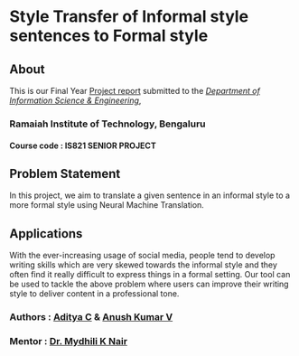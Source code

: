 # Style Transfer of Informal style sentences to Formal style

## About
This is our Final Year [Project report](https://github.com/ACprime96/Style_Transfer_Informal_to_Formal/blob/main/Style_Transfer.pdf) submitted to the [*Department of Information Science & Engineering*](msrit.edu/department/ise.html), <br/>
### Ramaiah Institute of Technology, Bengaluru
#### Course code : IS821 SENIOR PROJECT

## Problem Statement

   In this project, we aim to translate a given sentence in an informal style to a more formal style using Neural Machine Translation.
## Applications
With the ever-increasing usage of social media, people tend to develop writing skills which are very skewed towards the informal style and they often find it really difficult to express things in a formal setting. Our tool can be used to tackle the above problem where users can improve their writing style to deliver content in a professional tone.

### Authors : [Aditya C](https://github.com/ACprime96) &  [Anush Kumar V](https://anushkumarv.github.io/) 
### Mentor : [Dr. Mydhili K Nair](http://www.msrit.edu/department/faculty-detail.html?dept=ise&ID=4)
